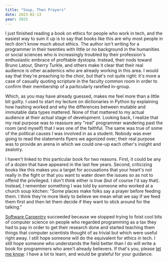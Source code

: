 ```yaml
---
title: "Soup, Then Prayers"
date: 2023-02-13
year: 2023
---
```


I just finished reading a book on ethics for people who work in tech,
and the easiest way to sum it up is to say that
books like this are why most people in tech don't know much about ethics.
The author isn't writing for a programmer in their twenties
with little or no background in the humanities or social sciences
who is increasingly troubled by their profession's enthusiastic embrace of profitable dystopia.
Instead,
their nods toward Bruno Latour, Sherry Turkle, and others make it clear that
their real audience is other academics who are already working in this area.
I would say that they're preaching to the choir,
but that's not quite right:
it's more a case of casually quoting scripture in the faculty common room
in order to confirm their membership of a particularly rarefied in-group.

Which, as you may have already guessed, makes me feel more than a little bit guilty.
I used to start my lecture on dictionaries in Python
by explaining how hashing worked
and why the differences between mutable and immutable data types mattered.
None of that mattered to my actual audience at their actual stage of development.
Looking back,
I realize that my real purpose was to reassure any "real" programmer wandering past the room
(and myself)
that I was one of the faithful.
The same was true of some of the political causes I was involved in as a student.
Nobody was ever going to read the statements flyers we agonized over;
their real purpose was to provide an arena in which we could one-up each other's insight and zealotry.

I haven't linked to this particular book for two reasons.
First, it could be any of a dozen that have appeared in the last few years.
Second, criticizing books like this makes you a target for accusations that
your heart's not really in the fight
or that you want to water down the issues so as not to offend the privileged.
I don't think either is true (but of course I'd say that).
Instead,
I remember something I was told by someone who worked at a church soup kitchen:
"Some places make folks say a prayer before feeding them.
I think they're more likely to believe we mean what we say
if we feed them first and then let them decide if they want to stick around for the talking."

[Software Carpentry](https://carpentries.org/) succeeded because
we stopped trying to foist cool bits of computer science
on people who regarded programming as a tax they had to pay in order to get their research done
and started teaching them things that computer scientists thought of as trivial
but which were useful right away.
I still hope someone will do the equivalent for ethics in tech.
I still hope someone who understands the field better than I do
will write a book for programmers who aren't already believers.
If that's you,
please [let me know](mailto:{{site.author.email}}):
I have a lot to learn,
and would be grateful for your guidance.
